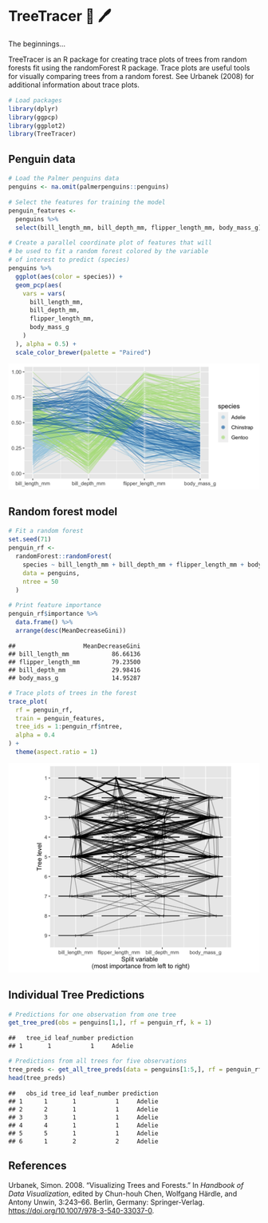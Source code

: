 
# TreeTracer 🌴 🖊

The beginnings…

TreeTracer is an R package for creating trace plots of trees from random
forests fit using the randomForest R package. Trace plots are useful
tools for visually comparing trees from a random forest. See Urbanek
(2008) for additional information about trace plots.

``` r
# Load packages
library(dplyr)
library(ggpcp)
library(ggplot2)
library(TreeTracer)
```

## Penguin data

``` r
# Load the Palmer penguins data
penguins <- na.omit(palmerpenguins::penguins)
```

``` r
# Select the features for training the model
penguin_features <- 
  penguins %>% 
  select(bill_length_mm, bill_depth_mm, flipper_length_mm, body_mass_g)
```

``` r
# Create a parallel coordinate plot of features that will
# be used to fit a random forest colored by the variable 
# of interest to predict (species)
penguins %>%
  ggplot(aes(color = species)) +
  geom_pcp(aes(
    vars = vars(
      bill_length_mm, 
      bill_depth_mm, 
      flipper_length_mm, 
      body_mass_g
    )
  ), alpha = 0.5) + 
  scale_color_brewer(palette = "Paired")
```

![](README_files/figure-gfm/unnamed-chunk-4-1.png)<!-- -->

## Random forest model

``` r
# Fit a random forest
set.seed(71)
penguin_rf <-
  randomForest::randomForest(
    species ~ bill_length_mm + bill_depth_mm + flipper_length_mm + body_mass_g,
    data = penguins, 
    ntree = 50
  )
```

``` r
# Print feature importance
penguin_rf$importance %>% 
  data.frame() %>% 
  arrange(desc(MeanDecreaseGini))
```

    ##                   MeanDecreaseGini
    ## bill_length_mm            86.66136
    ## flipper_length_mm         79.23500
    ## bill_depth_mm             29.98416
    ## body_mass_g               14.95287

``` r
# Trace plots of trees in the forest
trace_plot(
  rf = penguin_rf,
  train = penguin_features,
  tree_ids = 1:penguin_rf$ntree,
  alpha = 0.4
) + 
  theme(aspect.ratio = 1)
```

![](README_files/figure-gfm/unnamed-chunk-7-1.png)<!-- -->

## Individual Tree Predictions

``` r
# Predictions for one observation from one tree
get_tree_pred(obs = penguins[1,], rf = penguin_rf, k = 1)
```

    ##   tree_id leaf_number prediction
    ## 1       1           1     Adelie

``` r
# Predictions from all trees for five observations
tree_preds <- get_all_tree_preds(data = penguins[1:5,], rf = penguin_rf)
head(tree_preds)
```

    ##   obs_id tree_id leaf_number prediction
    ## 1      1       1           1     Adelie
    ## 2      2       1           1     Adelie
    ## 3      3       1           1     Adelie
    ## 4      4       1           1     Adelie
    ## 5      5       1           1     Adelie
    ## 6      1       2           2     Adelie

## References

<div id="refs" class="references">

<div id="ref-urbanek:2008">

Urbanek, Simon. 2008. “Visualizing Trees and Forests.” In *Handbook of
Data Visualization*, edited by Chun-houh Chen, Wolfgang Härdle, and
Antony Unwin, 3:243–66. Berlin, Germany: Springer-Verlag.
<https://doi.org/10.1007/978-3-540-33037-0>.

</div>

</div>
